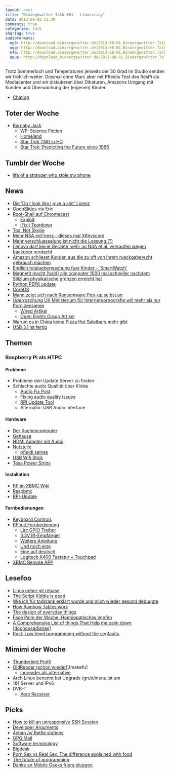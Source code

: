 ```yaml
---
layout: post
title: "Binärgewitter Talk #61 - Linuscrisy"
date: 2013-08-02 11:30
comments: true
categories: talk
sharing: true
audioformats:
  mp3: http://download.binaergewitter.de/2013-08-01.Binaergewitter.Talk.61.mp3
  ogg: http://download.binaergewitter.de/2013-08-01.Binaergewitter.Talk.61.ogg
  m4a: http://download.binaergewitter.de/2013-08-01.Binaergewitter.Talk.61.m4a
  opus: http://download.binaergewitter.de/2013-08-01.Binaergewitter.Talk.61.opus
---
```

Trotz Sommerloch und Temperaturen jenseits der 30 Grad im Studio  senden wir fröhlich weiter. Diesmal ohne Marc aber mit Pfleidis Test des ResPi als Mediacenter und wir diskutieren über Dikaturen, Amazons 
Umgang mit Kunden und Überwachung der (eigenen) Kinder. 

* [Chatlog](http://xenim.imake.io/chatlog/binaergewitter-BGT061 )

## Toter der Woche

* [Barnaby Jack]( http://www.heise.de/newsticker/meldung/Herzschrittmacher-Hacker-Barnaby-Jack-stirbt-eine-Woche-vor-Black-Hat-Auftritt-1925016.html )
	- WP: [Science Fiction](https://de.wikipedia.org/wiki/Science-Fiction )
	- [Homeland](http://www.amazon.de/gp/product/B00BBDGU4A/ref=as_li_ss_tl?ie=UTF8&camp=1638&creative=19454&creativeASIN=B00BBDGU4A&linkCode=as2&tag=trektrip )
	- [Star Trek TNG in HD](http://www.amazon.de/gp/product/B009DW9G9M/ref=as_li_ss_tl?ie=UTF8&camp=1638&creative=19454&creativeASIN=B009DW9G9M&linkCode=as2&tag=trektrip )
	- [Star Trek: Predicting the Future since 1966](http://dashburst.com/humor/star-trek-predicting-the-future-since-1966/ )

## Tumblr der Woche

* [life of a stranger who stole my phone]( http://lifeofastrangerwhostolemyphone.tumblr.com/ )

## News

* [Die 'Do I look like I give a shit' Lizenz]( http://blog.samuellevy.com/post/46-do-i-look-like-i-give-a-shit-public-licence.html )
* [OpenSlides]( http://de.demo.openslides.org/projector/dashboard/ ) via Eric
* [Root-Shell auf Chromecast]( http://blog.gtvhacker.com/2013/chromecast-exploiting-the-newest-device-by-google/ )
    - [Exploit]( http://wiki.gtvhacker.com/index.php/Google_Chromecast#Bootloader_Exploit_Package )
    - [iFixit Teardown]( http://www.ifixit.com/Teardown/Chromecast+Teardown/16069/1%7C )
* [Tox: Not Skype](http://tox.im/ )
* [Mehr NSA evil'ness - dieses mal XKeyscore](http://www.theguardian.com/world/2013/jul/31/nsa-top-secret-program-online-data )
* [Mehr verschluesselung ist nicht die Loesung (?)]( http://queue.acm.org/detail.cfm?id=2508864 )
* [Lenovo darf keine Geraete mehr an NSA et.al. verkaufen wegen backdoor verdacht]( http://www.theinquirer.net/inquirer/news/2285529/lenovo-banned-from-supplying-western-intelligence-services )
* [Amazon schliesst Kunden aus die zu oft von ihrem rueckgaberecht gebrauch machen]( http://www.gulli.com/news/22116-amazon-schliesst-kunden-aus-die-zu-oft-ware-zuruecksenden-2013-07-31 )
* [Endlich totalueberwachung fuer Kinder - 'SmartWatch']( http://www.chip.de/news/Filip-Kinder-Smartwatch-zur-Totalueberwachung_63319469.html )
* [Magnetit macht [bald] alle computer 1000 mal schneller nachdem Silizium physikalische grenzen erreicht hat]( 
http://qz.com/108920/the-materials-breakthrough-that-might-lead-to-computers-thousands-of-times-faster/ )
* [Python PEP8 update]( http://hg.python.org/peps/rev/fb24c80e9afb )
* [CoreOS]( http://coreos.com/ )
* [Mann zeigt sich nach Ransomware Pop-up selbst an]( http://arstechnica.com/tech-policy/2013/07/man-gets-ransomware-porn-pop-up-turns-self-in-on-child-porn-charges/ )
* [*Überraschung* UK Ministerium für Internetpornografie will mehr als nur Porn zensieren]( http://torrentfreak.com/uk-porn-filter-will-censor-other-content-too-isps-reveal-130726/ )
    - [Wired Artikel]( http://www.wired.co.uk/news/archive/2013-07/27/pornwall )
    - [ Open Rights Group Artikel ]( https://www.openrightsgroup.org/blog/2013/sleepwalking-into-censorship )
* [Warum es in China keine Pizza Hut Salatbars mehr gibt]( http://kotaku.com/how-chinese-ingenuity-destroyed-salad-bars-at-pizza-hut-834835079 )
* [USB 3.1 ist fertig]( http://arstechnica.com/gadgets/2013/08/usb-3-1-spec-finalized-horns-in-on-thunderbolts-turf-with-10gbps-speeds/ )

## Themen

### Raspberry Pi als HTPC

#### Probleme

* Probleme den Update Server zu finden
* Schlechte audio Qualität über Klinke
    - [Audio Fix Post]( http://www.raspyfi.com/raspberry-pi-usb-audio-fix/ )
    - [Fixing audio quality issues]( http://docs.mopidy.com/en/latest/installation/raspberrypi/#fixing-audio-quality-issues )
    - [RPI Update Tool]( https://github.com/Hexxeh/rpi-update ) 
    - Alternativ: USB Audio interface 

#### Hardware

* [Der Kuchencomputer]( http://www.amazon.de/dp/B008PT4GGC?tag=pfleidi-21 )
* [Gehäuse]( http://www.amazon.de/dp/B00A7BGXGW?tag=pfleidi-21 )
* [HDMI Adapter mit Audio]( http://www.amazon.de/dp/B008O7RH5C?tag=pfleidi-21 )
* [Netzteile]( http://elinux.org/RPi_VerifiedPeripherals#Working_power_Adapters )
    - [pfleidi seines]( http://www.amazon.de/dp/B00B0ZNF5G?tag=pfleidi-21)
* [USB Wifi Stick]( http://www.amazon.de/dp/B003MTTJOY?tag=pfleidi-21 )
* [Tesa Power Strips]( http://www.amazon.de/dp/B000KTBF6Y?tag=pfleidi-21 )

#### Installation

* [RP im XBMC Wiki]( http://wiki.xbmc.org/?title=Raspberry_Pi )
* [Raspbmc]( http://www.raspbmc.com/ )
* [RPI-Update]( https://github.com/Hexxeh/rpi-update )

#### Fernbedienungen

* [Keyboard Controls]( http://wiki.xbmc.org/index.php?title=Keyboard_controls )
* [RP mit Fernbedienung]( http://learn.adafruit.com/using-an-ir-remote-with-a-raspberry-pi-media-center/hardware )
    - [Lirc GPIO Treiber]( http://aron.ws/projects/lirc_rpi/ )
    - [3,3V IR-Empfänger]( http://www.conrad.de/ce/de/product/171115/IR-Empfaenger-Modul-Vishay-TSOP-4838-Wellen-Laenge-950-nm )
    - [Weitere Anleitung]( http://forum.stmlabs.com/showthread.php?tid=1954 )
    - [Und noch eine]( http://druss.pp.ua/2012/08/raspbmc-lirc-gpio-xbmc-en/ )
    - [Eine auf deutsch]( http://www.pro-linux.de/artikel/2/1624/3,raspberry-pi-eine-erfolgsgeschichte.html )
    - [Logitech K400 Tastatur + Touchpad]( https://www.amazon.de/dp/B005G16098/?tag=krebsco-21 )
* [XBMC Remote APP]( http://wiki.xbmc.org/index.php?title=Official_XBMC_Remote )

## Lesefoo

* [Linus ueber git rebase]( http://www.mail-archive.com/dri-devel@lists.sourceforge.net/msg39091.html )
* [The Script Kiddie is dead]( http://fasthorizon.blogspot.de/2013/07/the-script-kiddie-is-dead.html )
* [Wie ich für todkrank erklärt wurde und mich wieder gesund debuggte](http://www.ctrl-verlust.net/23andme-wie-ich-fur-todkrank-erklart-wurde-und-mich-wieder-gesund-debuggte/ )
* [How Rainbow Tables work]( http://kestas.kuliukas.com/RainbowTables/ )
* [The design of everyday things]( https://www.amazon.de/dp/0465067107?tag=pfleidi-21 )
* [Face Palm der Woche: Homöopatisches Impfen]( https://twitter.com/inschka/status/362856045359529985/photo/1 )
* [A Comprehensive List of things That Help me calm down [doghousediaries]]( http://thedoghousediaries.com/5263 )
* [Rust: Low-level programming without the segfaults]( https://speakerdeck.com/dherman/rust-low-level-programming-without-the-segfaults )

## Mimimi der Woche

* [Thunderbird Profil](http://kb.mozillazine.org/Transferring_data_to_a_new_profile_-_Thunderbird )
* [OldReader (schon wieder!)]( http://blog.theoldreader.com/post/56798895350/desperate-times-call-for-desperate-measures )[makefu]
   * [inoreader als alternative]( https://inoreader.com/ )
* Arch Linux benennt bei Upgrade /grub/menu.lst um
* 1&1 Server und IPv6
* DVB-T
    - [Xoro Receiver]( http://www.amazon.de/dp/B005HPVWSM?tag=pfleidi-21 )

## Picks

* [How to kill an unresponsive SSH Session]( http://www.laszlo.nu/post/553591402/how-to-kill-an-unresponsive-ssh-session )
* [Developer Arguments]( http://www.developerarguments.com/ )
* [4chan /v/ Battle stations]( http://imgur.com/a/8IrJ4 )
* [GPG Mail]( https://gpgtools.org/#gpgsuite )
* [Software terminology]( https://plus.google.com/photos/116848145484059011070/albums/5905970470721489169 )
* [Bigdesk]( https://github.com/lukas-vlcek/bigdesk/ )
* [Porn Sex vs Real Sex: The difference explained with food]( https://www.youtube.com/watch?v=q64hTNEj6KQ )
* [The future of programming]( http://vimeo.com/m/71278954 )
* [Danke an Mobile Geeks fuers pluggen]( http://www.mobilegeeks.de/ )
